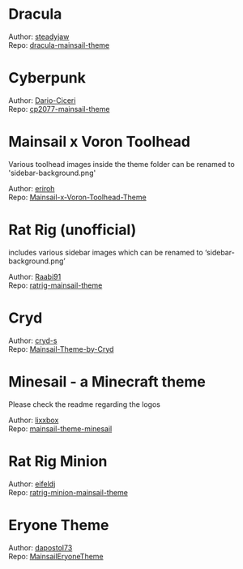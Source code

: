 
# Dracula


Author: [steadyjaw](https://www.github.com/steadyjaw/) \
Repo: [dracula-mainsail-theme](https://www.github.com/steadyjaw/dracula-mainsail-theme/)

<picture>
  <source srcset="https://raw.githubusercontent.com/steadyjaw/dracula-mainsail-theme/master/screenshot.jpg" type="image/jpeg"> 
  <source srcset="https://raw.githubusercontent.com/steadyjaw/dracula-mainsail-theme/master/screenshot.png" type="image/png"> 
</picture> 

# Cyberpunk


Author: [Dario-Ciceri](https://www.github.com/Dario-Ciceri/) \
Repo: [cp2077-mainsail-theme](https://www.github.com/Dario-Ciceri/cp2077-mainsail-theme/)

<picture>
  <source srcset="https://raw.githubusercontent.com/Dario-Ciceri/cp2077-mainsail-theme/master/screenshot.jpg" type="image/jpeg"> 
  <source srcset="https://raw.githubusercontent.com/Dario-Ciceri/cp2077-mainsail-theme/master/screenshot.png" type="image/png"> 
</picture> 

# Mainsail x Voron Toolhead
Various toolhead images inside the theme folder can be renamed to &#39;sidebar-background.png&#39;

Author: [eriroh](https://www.github.com/eriroh/) \
Repo: [Mainsail-x-Voron-Toolhead-Theme](https://www.github.com/eriroh/Mainsail-x-Voron-Toolhead-Theme/)

<picture>
  <source srcset="https://raw.githubusercontent.com/eriroh/Mainsail-x-Voron-Toolhead-Theme/master/screenshot.jpg" type="image/jpeg"> 
  <source srcset="https://raw.githubusercontent.com/eriroh/Mainsail-x-Voron-Toolhead-Theme/master/screenshot.png" type="image/png"> 
</picture> 

# Rat Rig (unofficial)
includes various sidebar images which can be renamed to ‘sidebar-background.png’

Author: [Raabi91](https://www.github.com/Raabi91/) \
Repo: [ratrig-mainsail-theme](https://www.github.com/Raabi91/ratrig-mainsail-theme/)

<picture>
  <source srcset="https://raw.githubusercontent.com/Raabi91/ratrig-mainsail-theme/master/screenshot.jpg" type="image/jpeg"> 
  <source srcset="https://raw.githubusercontent.com/Raabi91/ratrig-mainsail-theme/master/screenshot.png" type="image/png"> 
</picture> 

# Cryd


Author: [cryd-s](https://www.github.com/cryd-s/) \
Repo: [Mainsail-Theme-by-Cryd](https://www.github.com/cryd-s/Mainsail-Theme-by-Cryd/)

<picture>
  <source srcset="https://raw.githubusercontent.com/cryd-s/Mainsail-Theme-by-Cryd/master/screenshot.jpg" type="image/jpeg"> 
  <source srcset="https://raw.githubusercontent.com/cryd-s/Mainsail-Theme-by-Cryd/master/screenshot.png" type="image/png"> 
</picture> 

# Minesail - a Minecraft theme
Please check the readme regarding the logos

Author: [lixxbox](https://www.github.com/lixxbox/) \
Repo: [mainsail-theme-minesail](https://www.github.com/lixxbox/mainsail-theme-minesail/)

<picture>
  <source srcset="https://raw.githubusercontent.com/lixxbox/mainsail-theme-minesail/master/screenshot.jpg" type="image/jpeg"> 
  <source srcset="https://raw.githubusercontent.com/lixxbox/mainsail-theme-minesail/master/screenshot.png" type="image/png"> 
</picture> 

# Rat Rig Minion


Author: [eifeldj](https://www.github.com/eifeldj/) \
Repo: [ratrig-minion-mainsail-theme](https://www.github.com/eifeldj/ratrig-minion-mainsail-theme/)

<picture>
  <source srcset="https://raw.githubusercontent.com/eifeldj/ratrig-minion-mainsail-theme/master/screenshot.jpg" type="image/jpeg"> 
  <source srcset="https://raw.githubusercontent.com/eifeldj/ratrig-minion-mainsail-theme/master/screenshot.png" type="image/png"> 
</picture> 

# Eryone Theme


Author: [dapostol73](https://www.github.com/dapostol73/) \
Repo: [MainsailEryoneTheme](https://www.github.com/dapostol73/MainsailEryoneTheme/)

<picture>
  <source srcset="https://raw.githubusercontent.com/dapostol73/MainsailEryoneTheme/master/screenshot.jpg" type="image/jpeg"> 
  <source srcset="https://raw.githubusercontent.com/dapostol73/MainsailEryoneTheme/master/screenshot.png" type="image/png"> 
</picture> 
